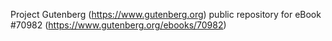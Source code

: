 Project Gutenberg (https://www.gutenberg.org) public repository for
eBook #70982 (https://www.gutenberg.org/ebooks/70982)
